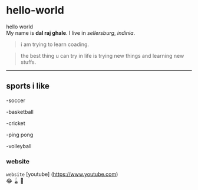 # hello-world
hello world  
My name is **dal raj ghale**.
I live in *sellersburg*, *indinia*.
>i am trying to learn coading.

>the best thing u can try in life is trying new things and learning new stuffs.
---
## sports i like

-soccer

-basketball

-cricket

-ping pong

-volleyball

### website

`website`  [youtube] (https://www.youtube.com)     
 😂 🪀 🤒


